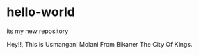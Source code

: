 # hello-world
its my new repository

Hey!!, This is Usmangani Molani From Bikaner The City Of Kings.
